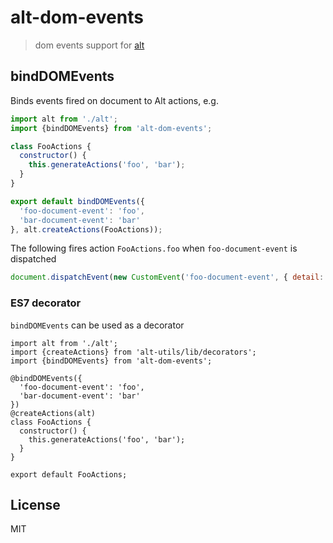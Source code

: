 # alt-dom-events

> dom events support for [alt](https://github.com/goatslacker/alt)

## bindDOMEvents

Binds events fired on document to Alt actions, e.g. 

```js
import alt from './alt';
import {bindDOMEvents} from 'alt-dom-events';

class FooActions {
  constructor() {
    this.generateActions('foo', 'bar');
  }
}

export default bindDOMEvents({ 
  'foo-document-event': 'foo',
  'bar-document-event': 'bar'
}, alt.createActions(FooActions));
```

The following fires action `FooActions.foo` when `foo-document-event` is dispatched 

```js
document.dispatchEvent(new CustomEvent('foo-document-event', { detail: {}}));
```

### ES7 decorator

`bindDOMEvents` can be used as a decorator

```
import alt from './alt';
import {createActions} from 'alt-utils/lib/decorators';
import {bindDOMEvents} from 'alt-dom-events';

@bindDOMEvents({
  'foo-document-event': 'foo',
  'bar-document-event': 'bar'
})
@createActions(alt)
class FooActions {
  constructor() {
    this.generateActions('foo', 'bar');
  }
}

export default FooActions;
```

## License

MIT
